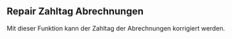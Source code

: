 ## Repair Zahltag Abrechnungen

Mit dieser Funktion kann der Zahltag der Abrechnungen korrigiert werden.